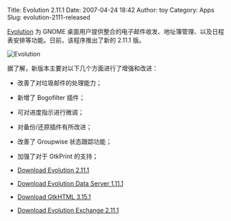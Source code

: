 Title: Evolution 2.11.1
Date: 2007-04-24 18:42
Author: toy
Category: Apps
Slug: evolution-2111-released

[Evolution](http://www.gnome.org/projects/evolution/) 为 GNOME
桌面用户提供整合的电子邮件收发、地址簿管理、以及日程表安排等功能。日前，该程序推出了新的
2.11.1 版。

![Evolution](http://i.linuxtoy.org/i/2007/04/evolution.png)

据了解，新版本主要对以下几个方面进行了增强和改进：

-   改善了对垃圾邮件的处理能力；
-   新增了 Bogofilter 插件；
-   可对进度指示进行微调；
-   对备份/还原插件有所改进；
-   改善了 Groupwise 状态跟踪功能；
-   加强了对于 GtkPrint 的支持；

- [Download Evolution
2.11.1](http://ftp.acc.umu.se/pub/gnome/sources/evolution/2.11/evolution-2.11.1.tar.bz2)  
- [Download Evolution Data Server
1.11.1](http://ftp.acc.umu.se/pub/gnome/sources/evolution-data-server/1.11/evolution-data-server-1.11.1.tar.bz2)  
- [Download GtkHTML
3.15.1](http://ftp.acc.umu.se/pub/gnome/sources/gtkhtml/3.15/gtkhtml-3.15.1.tar.bz2)  
- [Download Evolution Exchange
2.11.1](http://ftp.acc.umu.se/pub/gnome/sources/evolution-exchange/2.11/evolution-exchange-2.11.1.tar.bz2)
